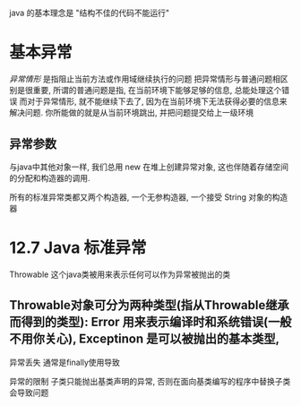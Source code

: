 #

java 的基本理念是 "结构不佳的代码不能运行"

# 基本异常

*异常情形* 是指阻止当前方法或作用域继续执行的问题
把异常情形与普通问题相区别是很重要, 所谓的普通问题是指, 在当前环境下能够足够的信息, 总能处理这个错误
而对于异常情形, 就不能继续下去了, 因为在当前环境下无法获得必要的信息来解决问题. 你所能做的就是从当前环境跳出,
并把问题提交给上一级环境

## 异常参数

与java中其他对象一样, 我们总用 new 在堆上创建异常对象, 这也伴随着存储空间的分配和构造器的调用.

所有的标准异常类都又两个构造器, 一个无参构造器, 一个接受 String 对象的构造器

# 12.7 Java 标准异常

Throwable 这个java类被用来表示任何可以作为异常被抛出的类

Throwable对象可分为两种类型(指从Throwable继承而得到的类型): Error 用来表示编译时和系统错误(一般不用你关心), Exceptinon 是可以被抛出的基本类型,
---
异常丢失
通常是finally使用导致

异常的限制
子类只能抛出基类声明的异常, 否则在面向基类编写的程序中替换子类会导致问题
